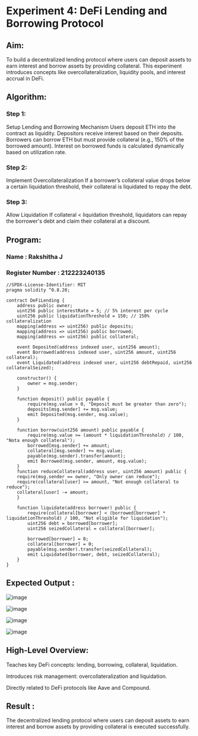 # Experiment 4: DeFi Lending and Borrowing Protocol

## Aim:

To build a decentralized lending protocol where users can deposit assets to earn interest and borrow assets by providing collateral. This experiment introduces concepts like overcollateralization, liquidity pools, and interest accrual in DeFi.

## Algorithm:

### Step 1: 

Setup Lending and Borrowing Mechanism Users deposit ETH into the contract as liquidity.
Depositors receive interest based on their deposits.
Borrowers can borrow ETH but must provide collateral (e.g., 150% of the borrowed amount).
Interest on borrowed funds is calculated dynamically based on utilization rate.

### Step 2: 

Implement Overcollateralization If a borrower’s collateral value drops below a certain liquidation threshold, their collateral is liquidated to repay the debt.

### Step 3: 

Allow Liquidation If collateral < liquidation threshold, liquidators can repay the borrower's debt and claim their collateral at a discount.

## Program:

### Name : Rakshitha J
### Register Number : 212223240135
```
//SPDX-License-Identifier: MIT
pragma solidity ^0.8.20;

contract DeFiLending {
    address public owner;
    uint256 public interestRate = 5; // 5% interest per cycle
    uint256 public liquidationThreshold = 150; // 150% collateralization
    mapping(address => uint256) public deposits;
    mapping(address => uint256) public borrowed;
    mapping(address => uint256) public collateral;

    event Deposited(address indexed user, uint256 amount);
    event Borrowed(address indexed user, uint256 amount, uint256 collateral);
    event Liquidated(address indexed user, uint256 debtRepaid, uint256 collateralSeized);

    constructor() {
        owner = msg.sender;
    }

    function deposit() public payable {
        require(msg.value > 0, "Deposit must be greater than zero");
        deposits[msg.sender] += msg.value;
        emit Deposited(msg.sender, msg.value);
    }

    function borrow(uint256 amount) public payable {
        require(msg.value >= (amount * liquidationThreshold) / 100, "Nota enough collateral");
        borrowed[msg.sender] += amount;
        collateral[msg.sender] += msg.value;
        payable(msg.sender).transfer(amount);
        emit Borrowed(msg.sender, amount, msg.value);
    }
    function reduceCollateral(address user, uint256 amount) public {
    require(msg.sender == owner, "Only owner can reduce");
    require(collateral[user] >= amount, "Not enough collateral to reduce");
    collateral[user] -= amount;
    }

    function liquidate(address borrower) public {
        require(collateral[borrower] < (borrowed[borrower] * liquidationThreshold) / 100, "Not eligible for liquidation");
        uint256 debt = borrowed[borrower];
        uint256 seizedCollateral = collateral[borrower];

        borrowed[borrower] = 0;
        collateral[borrower] = 0;
        payable(msg.sender).transfer(seizedCollateral);
        emit Liquidated(borrower, debt, seizedCollateral);
    }
}
```
## Expected Output : 

![image](https://github.com/user-attachments/assets/ddeecbe3-297b-41d7-ac92-8780a57ee6a8)

![image](https://github.com/user-attachments/assets/cf733516-c2a9-4ad8-bb30-3469277c6acb)

![image](https://github.com/user-attachments/assets/aa683492-46c0-4345-81cb-ecff8897e32d)

![image](https://github.com/user-attachments/assets/0fc57da2-8503-4f8a-a52d-cb5dcc81760e)

## High-Level Overview:

Teaches key DeFi concepts: lending, borrowing, collateral, liquidation.

Introduces risk management: overcollateralization and liquidation.

Directly related to DeFi protocols like Aave and Compound.

## Result :

The decentralized lending protocol where users can deposit assets to earn interest and borrow assets by providing collateral is executed successfully.

